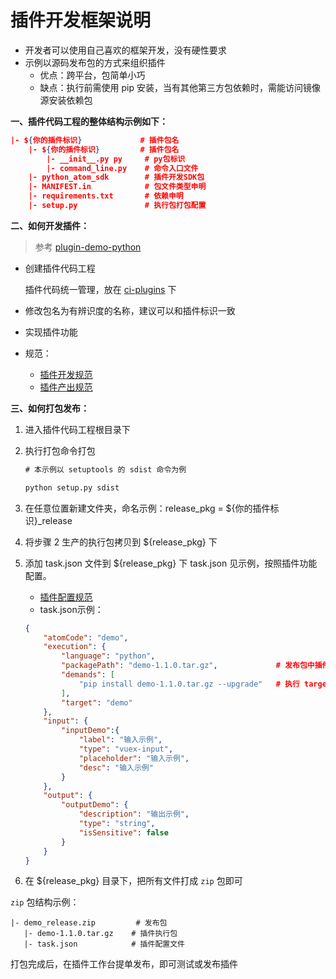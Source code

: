 # 插件开发框架说明

- 开发者可以使用自己喜欢的框架开发，没有硬性要求
- 示例以源码发布包的方式来组织插件
  - 优点：跨平台，包简单小巧
  - 缺点：执行前需使用 pip 安装，当有其他第三方包依赖时，需能访问镜像源安装依赖包

**一、插件代码工程的整体结构示例如下：**

```json
|- ${你的插件标识}             # 插件包名
    |- ${你的插件标识}         # 插件包名
        |- __init__.py py     # py包标识
        |- command_line.py    # 命令入口文件
    |- python_atom_sdk        # 插件开发SDK包
    |- MANIFEST.in            # 包文件类型申明
    |- requirements.txt       # 依赖申明
    |- setup.py               # 执行包打包配置
```

**二、如何开发插件：**

> 参考 [plugin-demo-python](https://github.com/ci-plugins/plugin-demo-python)

- 创建插件代码工程

  插件代码统一管理，放在 [ci-plugins](https://github.com/ci-plugins) 下
- 修改包名为有辨识度的名称，建议可以和插件标识一致
- 实现插件功能
- 规范：
  - [插件开发规范](../specification/plugin_dev.md)
  - [插件产出规范](../specification/plugin_output.md)

**三、如何打包发布：**

 1. 进入插件代码工程根目录下
 2. 执行打包命令打包

    ```cmd
    # 本示例以 setuptools 的 sdist 命令为例

    python setup.py sdist
    ```

 3. 在任意位置新建文件夹，命名示例：release_pkg = ${你的插件标识}_release
 4. 将步骤 2 生产的执行包拷贝到 ${release_pkg} 下
 5. 添加 task.json 文件到 ${release_pkg} 下
    task.json 见示例，按照插件功能配置。
    - [插件配置规范](../specification/plugin_config.md)
    - task.json示例：

    ```json
    {
        "atomCode": "demo",
        "execution": {
            "language": "python",
            "packagePath": "demo-1.1.0.tar.gz",             # 发布包中插件安装包的相对路径
            "demands": [
                "pip install demo-1.1.0.tar.gz --upgrade"   # 执行 target 命令前需进行的操作，如安装依赖等
            ],
            "target": "demo"
        },
        "input": {
            "inputDemo":{
                "label": "输入示例",  
                "type": "vuex-input",
                "placeholder": "输入示例",
                "desc": "输入示例"
            }
        },
        "output": {
            "outputDemo": {
                "description": "输出示例",
                "type": "string",
                "isSensitive": false
            }
        }
    }

    ```

 6. 在 ${release_pkg} 目录下，把所有文件打成 `zip` 包即可

`zip` 包结构示例：

 ```
|- demo_release.zip         # 发布包
    |- demo-1.1.0.tar.gz    # 插件执行包
    |- task.json            # 插件配置文件
```

 打包完成后，在插件工作台提单发布，即可测试或发布插件
